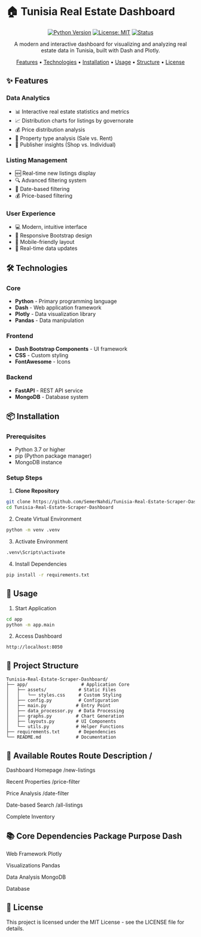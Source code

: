# 🏠 Tunisia Real Estate Dashboard

<div align="center">

[![Python Version](https://img.shields.io/badge/python-3.7%2B-blue)](https://www.python.org/downloads/)
[![License: MIT](https://img.shields.io/badge/License-MIT-yellow.svg)](https://opensource.org/licenses/MIT)
[![Status](https://img.shields.io/badge/status-active-success.svg)]()

A modern and interactive dashboard for visualizing and analyzing real estate data in Tunisia, built with Dash and Plotly.

[Features](#-features) •
[Technologies](#%EF%B8%8F-technologies) •
[Installation](#-installation) •
[Usage](#-usage) •
[Structure](#-project-structure) •
[License](#-license)

</div>

## ✨ Features

### Data Analytics
- 📊 Interactive real estate statistics and metrics
- 📈 Distribution charts for listings by governorate
- 💰 Price distribution analysis
- 🏢 Property type analysis (Sale vs. Rent)
- 👥 Publisher insights (Shop vs. Individual)

### Listing Management
- 🆕 Real-time new listings display
- 🔍 Advanced filtering system
- 📅 Date-based filtering
- 💰 Price-based filtering

### User Experience
- 💻 Modern, intuitive interface
- 🎨 Responsive Bootstrap design
- 📱 Mobile-friendly layout
- 🔄 Real-time data updates

## 🛠️ Technologies

### Core
- **Python** - Primary programming language
- **Dash** - Web application framework
- **Plotly** - Data visualization library
- **Pandas** - Data manipulation

### Frontend
- **Dash Bootstrap Components** - UI framework
- **CSS** - Custom styling
- **FontAwesome** - Icons

### Backend
- **FastAPI** - REST API service
- **MongoDB** - Database system

## 📦 Installation

### Prerequisites
- Python 3.7 or higher
- pip (Python package manager)
- MongoDB instance

### Setup Steps

1. **Clone Repository**
```bash
git clone https://github.com/SemerNahdi/Tunisia-Real-Estate-Scraper-Dashboard.git
cd Tunisia-Real-Estate-Scraper-Dashboard
```

2. Create Virtual Environment
```bash
python -m venv .venv
 ```

3. Activate Environment
```bash
.venv\Scripts\activate
 ```

4. Install Dependencies
```bash
pip install -r requirements.txt
 ```

## 🚀 Usage
1. Start Application
```bash
cd app
python -m app.main
 ```

2. Access Dashboard
```plaintext
http://localhost:8050
 ```

## 📁 Project Structure
```plaintext
Tunisia-Real-Estate-Scraper-Dashboard/
├── app/                    # Application Core
│   ├── assets/            # Static Files
│   │   └── styles.css     # Custom Styling
│   ├── config.py          # Configuration
│   ├── main.py           # Entry Point
│   ├── data_processor.py  # Data Processing
│   ├── graphs.py         # Chart Generation
│   ├── layouts.py        # UI Components
│   └── utils.py          # Helper Functions
├── requirements.txt       # Dependencies
└── README.md             # Documentation
 ```

## 🔗 Available Routes Route Description /

Dashboard Homepage /new-listings

Recent Properties /price-filter

Price Analysis /date-filter

Date-based Search /all-listings

Complete Inventory
## 📚 Core Dependencies Package Purpose Dash

Web Framework Plotly

Visualizations Pandas

Data Analysis MongoDB

Database
## 📄 License
This project is licensed under the MIT License - see the LICENSE file for details.